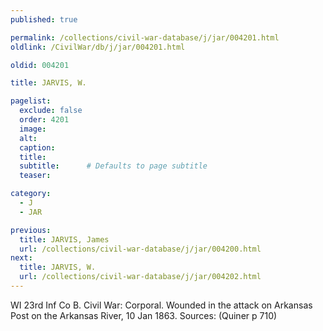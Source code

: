 ```yaml
---
published: true

permalink: /collections/civil-war-database/j/jar/004201.html
oldlink: /CivilWar/db/j/jar/004201.html

oldid: 004201

title: JARVIS, W.

pagelist:
  exclude: false
  order: 4201
  image: 
  alt:
  caption:
  title:
  subtitle:      # Defaults to page subtitle
  teaser:

category: 
  - J 
  - JAR

previous:
  title: JARVIS, James
  url: /collections/civil-war-database/j/jar/004200.html  
next:
  title: JARVIS, W.
  url: /collections/civil-war-database/j/jar/004202.html   
---
```

WI 23rd Inf Co B. Civil War: Corporal. Wounded in the attack on Arkansas Post on the Arkansas River, 10 Jan 1863. Sources: (Quiner p 710)